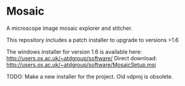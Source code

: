 Mosaic
======

A microscope image mosaic explorer and stitcher.

This repository includes a patch installer to upgrade to versions >1.6

The windows installer for version 1.6 is available here: http://users.ox.ac.uk/~atdgroup/software/
Direct download: http://users.ox.ac.uk/~atdgroup/software/MosaicSetup.msi

TODO: Make a new installer for the project. Old vdproj is obsolete.

